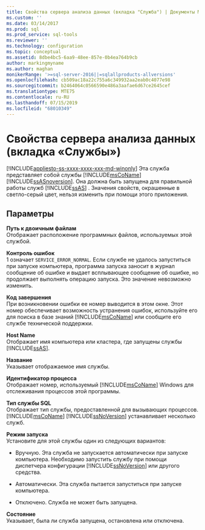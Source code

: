 ```yaml
---
title: Свойства сервера анализа данных (вкладка "Служба") | Документы Майкрософт
ms.custom: ''
ms.date: 03/14/2017
ms.prod: sql
ms.prod_service: sql-tools
ms.reviewer: ''
ms.technology: configuration
ms.topic: conceptual
ms.assetid: 8dbe4bc5-6aa9-48ee-857e-0b4ea764b9cb
author: markingmyname
ms.author: maghan
monikerRange: '>=sql-server-2016||=sqlallproducts-allversions'
ms.openlocfilehash: cb509ac18a22c755a6c349932aa2eab0c4077e98
ms.sourcegitcommit: b2464064c0566590e486a3aafae6d67ce2645cef
ms.translationtype: MTE75
ms.contentlocale: ru-RU
ms.lasthandoff: 07/15/2019
ms.locfileid: "68010349"
---
```

# <a name="analysis-server-properties-service-tab"></a>Свойства сервера анализа данных (вкладка «Службы»)
[!INCLUDE[appliesto-ss-xxxx-xxxx-xxx-md-winonly](../../includes/appliesto-ss-xxxx-xxxx-xxx-md-winonly.md)]
  Эта служба представляет собой службы [!INCLUDE[msCoName](../../includes/msconame-md.md)] [!INCLUDE[ssASnoversion](../../includes/ssasnoversion-md.md)]. Она должна быть запущена для правильной работы служб [!INCLUDE[ssAS](../../includes/ssas-md.md)] . Значения свойств, окрашенные в светло-серый цвет, нельзя изменить при помощи этого приложения.  
  
## <a name="options"></a>Параметры  
 **Путь к двоичным файлам**  
 Отображает расположение программных файлов, используемых этой службой.  
  
 **Контроль ошибок**  
 1 означает `SERVICE_ERROR_NORMAL`. Если службе не удалось запуститься при запуске компьютера, программа запуска заносит в журнал сообщение об ошибке и выдает всплывающее сообщение об ошибке, но продолжает выполнять операцию запуска. Это значение невозможно изменить.  
  
 **Код завершения**  
 При возникновении ошибки ее номер выводится в этом окне. Этот номер обеспечивает возможность устранения ошибок, используйте его для поиска в базе знаний [!INCLUDE[msCoName](../../includes/msconame-md.md)] или сообщите его службе технической поддержки.  
  
 **Host Name**  
 Отображает имя компьютера или кластера, где запущены службы [!INCLUDE[ssAS](../../includes/ssas-md.md)].  
  
 **Название**  
 Указывает отображаемое имя службы.  
  
 **Идентификатор процесса**  
 Отображает номер, используемый [!INCLUDE[msCoName](../../includes/msconame-md.md)] Windows для отслеживания процессов этой программы.  
  
 **Тип службы SQL**  
 Отображает тип службы, предоставленной для вызывающих процессов. [!INCLUDE[msCoName](../../includes/msconame-md.md)] [!INCLUDE[ssNoVersion](../../includes/ssnoversion-md.md)] устанавливает несколько служб.  
  
 **Режим запуска**  
 Установите для этой службы один из следующих вариантов:  
  
-   Вручную. Эта служба не запускается автоматически при запуске компьютера. Необходимо запустить службу при помощи диспетчера конфигурации [!INCLUDE[ssNoVersion](../../includes/ssnoversion-md.md)] или другого средства.  
  
-   Автоматически. Эта служба пытается запуститься при запуске компьютера.  
  
-   Отключено. Служба не может быть запущена.  
  
 **Состояние**  
 Указывает, была ли служба запущена, остановлена или отключена.  
  
  
